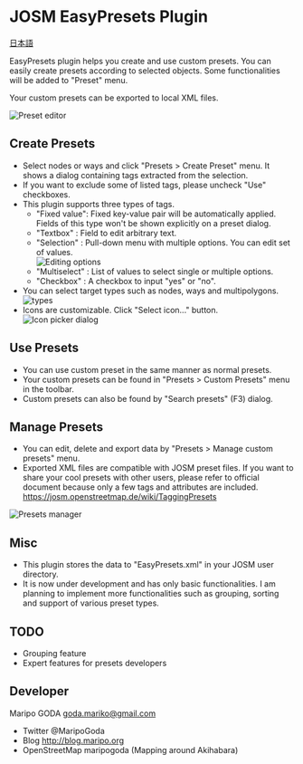 # JOSM EasyPresets Plugin

[日本語](https://github.com/maripo/JOSM_easypresets/blob/master/README-ja.md)

EasyPresets plugin helps you create and use custom presets.
You can easily create presets according to selected objects. 
Some functionalities will be added to "Preset" menu.

Your custom presets can be exported to local XML files.

![Preset editor](https://github.com/maripo/JOSM_easypresets/blob/master/doc/img/en/preset_editor.png)

## Create Presets
* Select nodes or ways and click "Presets > Create Preset" menu. It shows a dialog containing tags extracted from the selection.
* If you want to exclude some of listed tags, please uncheck "Use" checkboxes.
* This plugin supports three types of tags.  
	* "Fixed value": Fixed key-value pair will be automatically applied. Fields of this type won't be shown explicitly on a preset dialog. 
	* "Textbox" : Field to edit arbitrary text.
	* "Selection" : Pull-down menu with multiple options. You can edit set of values.  
	![Editing options](https://github.com/maripo/JOSM_easypresets/blob/master/doc/img/en/options.png)
	* "Multiselect" : List of values to select single or multiple options. 
	* "Checkbox" : A checkbox to input "yes" or "no".
* You can select target types such as nodes, ways and multipolygons.  
![types](https://github.com/maripo/JOSM_easypresets/blob/master/doc/img/en/target_types.png)
* Icons are customizable. Click "Select icon..." button.  
![Icon picker dialog](https://github.com/maripo/JOSM_easypresets/blob/master/doc/img/en/icon_picker.png)

## Use Presets
* You can use custom preset in the same manner as normal presets.
* Your custom presets can be found in "Presets > Custom Presets" menu in the toolbar.
* Custom presets can also be found by "Search presets" (F3) dialog.

## Manage Presets
* You can edit, delete and export data by "Presets > Manage custom presets" menu.
* Exported XML files are compatible with JOSM preset files. If you want to share your cool presets with other users, please refer to official document because only a few tags and attributes are included. https://josm.openstreetmap.de/wiki/TaggingPresets

![Presets manager](https://github.com/maripo/JOSM_easypresets/blob/master/doc/img/en/manager.png) 

## Misc
* This plugin stores the data to "EasyPresets.xml" in your JOSM user directory.
* It is now under development and has only basic functionalities. I am planning to implement more functionalities such as grouping, sorting and support of various preset types. 

## TODO
* Grouping feature
* Expert features for presets developers

## Developer
Maripo GODA <goda.mariko@gmail.com>
* Twitter @MaripoGoda
* Blog http://blog.maripo.org
* OpenStreetMap maripogoda (Mapping around Akihabara)